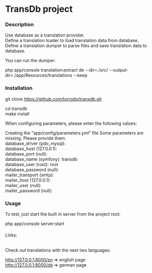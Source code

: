# TransDb project

### Description

Use database as a translation provider.  
Define a translation loader to load translation data from database.  
Define a translation dumper to parse files and save translation data to database.  

You can run the dumper:  

php app/console translation:extract de --dir=./src/ --output-dir=./app/Resources/translations --keep  

### Installation

git clone https://github.com/torrodo/transdb.git

cd transdb  
make install

When configuring parameters, please enter the following values:


Creating the "app/config/parameters.yml" file 
Some parameters are missing. Please provide them.  
database_driver (pdo_mysql):  
database_host (127.0.0.1):   
database_port (null):  
database_name (symfony): transdb  
database_user (root): root  
database_password (null):  
mailer_transport (smtp):  
mailer_host (127.0.0.1):  
mailer_user (null):   
mailer_password (null):  


### Usage

To test, just start the built in server from the project root:

php app/console server:start

###### Links:  

Check out translations with the next two languages:

http://127.0.0.1:8000/en => english page  
http://127.0.0.1:8000/de => german page

